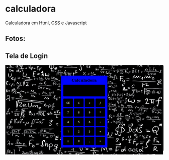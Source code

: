 # calculadora
Calculadora em Html, CSS e Javascript


## Fotos:

## Tela de Login
![calculadora](https://github.com/Alexandre-Paulo-Silva/calculadora/blob/main/imagem/calculadora.png)

